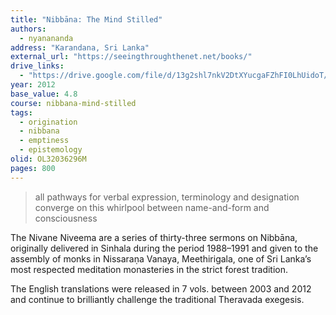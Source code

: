 ```yaml
---
title: "Nibbāna: The Mind Stilled"
authors:
  - nyanananda
address: "Karandana, Sri Lanka"
external_url: "https://seeingthroughthenet.net/books/"
drive_links:
  - "https://drive.google.com/file/d/13g2shl7nkV2DtXYucgaFZhFI0LhUidoT/view?usp=drivesdk"
year: 2012
base_value: 4.8
course: nibbana-mind-stilled
tags:
  - origination
  - nibbana
  - emptiness
  - epistemology
olid: OL32036296M
pages: 800
---
```


> all pathways for verbal expression, terminology and designation converge on this whirlpool between name-and-form and consciousness

The Nivane Niveema are a series of thirty-three sermons on Nibbāna, originally delivered in Sinhala
during the period 1988–1991 and given to the assembly of monks in Nissaraṇa Vanaya, Meethirigala,
one of Sri Lanka’s most respected meditation monasteries in the strict forest tradition.

The English translations were released in 7 vols. between 2003 and 2012 and continue to brilliantly challenge the traditional Theravada exegesis.

